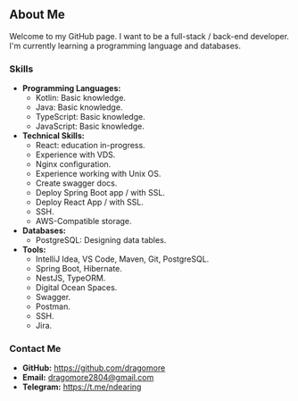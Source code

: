 ## About Me

Welcome to my GitHub page. I want to be a full-stack / back-end developer. I'm currently learning a programming language and databases.

### Skills

* **Programming Languages:**
    * Kotlin:  Basic knowledge.
    * Java:  Basic knowledge.
    * TypeScript: Basic knowledge.
    * JavaScript: Basic knowledge.
* **Technical Skills:**
    * React: education in-progress.
    * Experience with VDS.
    * Nginx configuration.
    * Experience working with Unix OS.
    * Create swagger docs.
    * Deploy Spring Boot app / with SSL.
    * Deploy React App / with SSL.
    * SSH.
    * AWS-Compatible storage.
* **Databases:**
    * PostgreSQL: Designing data tables.
* **Tools:**
    * IntelliJ Idea, VS Code, Maven, Git, PostgreSQL.
    * Spring Boot, Hibernate.
    * NestJS, TypeORM.
    * Digital Ocean Spaces.
    * Swagger.
    * Postman.
    * SSH.
    * Jira.

### Contact Me
* **GitHub:** https://github.com/dragomore
* **Email:** dragomore2804@gmail.com
* **Telegram:** https://t.me/ndearing
